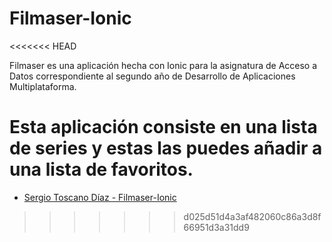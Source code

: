# Filmaser-Ionic
<<<<<<< HEAD

Filmaser es una aplicación hecha con Ionic para la asignatura de Acceso a Datos correspondiente al segundo año de Desarrollo de Aplicaciones Multiplataforma.

Esta aplicación consiste en una lista de series y estas las puedes añadir a una lista de favoritos.
=======
* [Sergio Toscano Díaz - Filmaser-Ionic](https://github.com/sergiotoscanodiaz/Filmaser-Ionic)
>>>>>>> d025d51d4a3af482060c86a3d8f66951d3a31dd9
